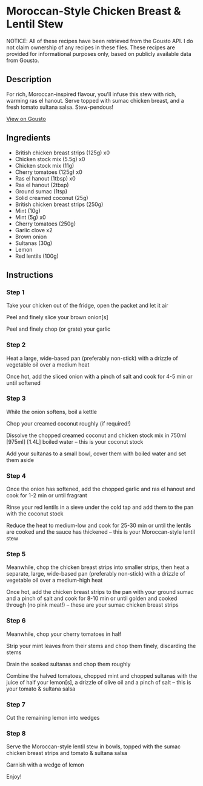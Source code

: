 # Moroccan-Style Chicken Breast & Lentil Stew

NOTICE: All of these recipes have been retrieved from the Gousto API. I do not claim ownership of any recipes in these files. These recipes are provided for informational purposes only, based on publicly available data from Gousto.

## Description

For rich, Moroccan-inspired flavour, you'll infuse this stew with rich, warming ras el hanout. Serve topped with sumac chicken breast, and a fresh tomato sultana salsa. Stew-pendous!

[View on Gousto](https://www.gousto.co.uk/recipes/cookbook/moroccan-style-chicken-breast-lentil-stew)

## Ingredients

- British chicken breast strips (125g) x0
- Chicken stock mix (5.5g) x0
- Chicken stock mix (11g)
- Cherry tomatoes (125g) x0
- Ras el hanout (1tbsp) x0
- Ras el hanout (2tbsp)
- Ground sumac (1tsp)
- Solid creamed coconut (25g)
- British chicken breast strips (250g)
- Mint (10g)
- Mint (5g) x0
- Cherry tomatoes (250g)
- Garlic clove x2
- Brown onion
- Sultanas (30g)
- Lemon
- Red lentils (100g)

## Instructions


### Step 1

Take your chicken out of the fridge, open the packet and let it air

Peel and finely slice your brown onion[s]

Peel and finely chop (or grate) your garlic


### Step 2

Heat a large, wide-based pan (preferably non-stick) with a drizzle of vegetable oil over a medium heat

Once hot, add the sliced onion with a pinch of salt and cook for 4-5 min or until softened


### Step 3

While the onion softens, boil a kettle

Chop your creamed coconut roughly (if required!)

Dissolve the chopped creamed coconut and chicken stock mix in 750ml <span class="text-purple">[975ml]</span> <span class="text-danger">[1.4L] </span>boiled water – this is your coconut stock

Add your sultanas to a small bowl, cover them with boiled water and set them aside


### Step 4

Once the onion has softened, add the chopped garlic and ras el hanout and cook for 1-2 min or until fragrant

Rinse your red lentils in a sieve under the cold tap and add them to the pan with the coconut stock

Reduce the heat to medium-low and cook for 25-30 min or until the lentils are cooked and the sauce has thickened – this is your Moroccan-style lentil stew


### Step 5

Meanwhile, chop the chicken breast strips into smaller strips, then heat a separate, large, wide-based pan (preferably non-stick) with a drizzle of vegetable oil over a medium-high heat

Once hot, add the chicken breast strips to the pan with your ground sumac and a pinch of salt and cook for 8-10 min or until golden and cooked through (no pink meat!) – these are your sumac chicken breast strips


### Step 6

Meanwhile, chop your cherry tomatoes in half

Strip your mint leaves from their stems and chop them finely, discarding the stems

Drain the soaked sultanas and chop them roughly

Combine the halved tomatoes, chopped mint and chopped sultanas with the juice of half your lemon[s], a drizzle of olive oil and a pinch of salt – this is your tomato & sultana salsa


### Step 7

Cut the remaining lemon into wedges

### Step 8

Serve the Moroccan-style lentil stew in bowls, topped with the sumac chicken breast strips and tomato & sultana salsa

Garnish with a wedge of lemon

Enjoy!

